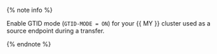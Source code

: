 {% note info %}

Enable GTID mode (`GTID-MODE = ON`) for your {{ MY }} cluster used as a source endpoint during a transfer.

{% endnote %}